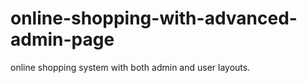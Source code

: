 # online-shopping-with-advanced-admin-page


online shopping system with both admin and user layouts.

